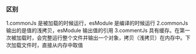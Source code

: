### 区别

1.commonJs 是被加载的时候运行，esModule 是编译的时候运行
2.commonJs 输出的是值的浅拷贝，esModule 输出值的引用
3.commentJs 具有缓存。在第一次被加载时，会完整运行整个文件并输出一个对象，拷贝（浅拷贝）在内存中。下次加载文件时，直接从内存中取值
